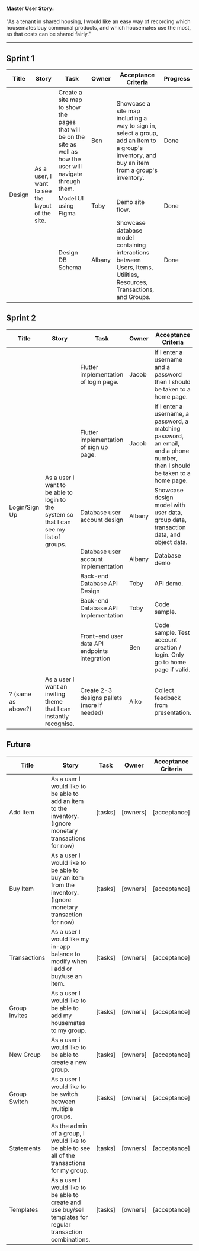 
#### Master User Story:  
"As a tenant in shared housing, I would like an easy way of recording which housemates 
buy communal products, and which housemates use the most, so that costs can be shared fairly."

---

## Sprint 1
<table>
  <thead>
    <tr>
      <th>Title</th>
      <th>Story</th>
      <th>Task</th>
      <th>Owner</th>
      <th>Acceptance Criteria</th>
      <th>Progress</th>
    </tr>
  </thead>
  <tbody>
    <tr>
      <td rowspan=3>Design</td>
      <td rowspan=3>As a user, I want to see the layout of the site.</td>
      <td>Create a site map to show the pages that will be on the site as well as how the user will navigate through them.</td>
      <td>Ben</td>
      <td>Showcase a site map including a way to sign in, select a group, add an item to a group's inventory, and buy an item from a group's inventory.</td>
      <td>Done</td>
    </tr>
    <tr>
      <!-- -->
      <!-- -->
      <td>Model UI using Figma</td>
      <td>Toby</td>
      <td>Demo site flow.</td>
      <td>Done</td>
    </tr>
    <tr>
      <!-- -->
      <!-- -->
      <td>Design DB Schema</td>
      <td>Albany</td>
      <td>Showcase database model containing interactions between Users, Items, Utilities, Resources, Transactions, and Groups.</td>
      <td>Done</td>
  </tbody>
</table>

## Sprint 2
<table>
  <thead>
    <tr>
      <th>Title</th>
      <th>Story</th>
      <th>Task</th>
      <th>Owner</th>
      <th>Acceptance Criteria</th>
      <th>Progress</th>
    </tr>
  </thead>
  <tbody>
    <tr>
      <td rowspan=7>Login/Sign Up</td>
      <td rowspan=7>As a user I want to be able to login to the system so that I can see my list of groups.</td>
      <td>Flutter implementation of login page.</td>
      <td>Jacob</td>
      <td>If I enter a username and a password then I should be taken to a home page.</td>
      <td>Done</td>
    </tr>
    <tr>
      <td>Flutter implementation of sign up page.</td>
      <td>Jacob</td>
      <td>If I enter a username, a password, a matching password, an email, and a phone number, then I should be taken to a home page.</td>
      <td>Done</td>
    </tr>
    <tr>
      <td>Database user account design</td>
      <td>Albany</td>
      <td>Showcase design model with user data, group data, transaction data, and object data.</td>
      <td>Done</td>
    </tr>
    <tr>
      <td>Database user account implementation</td>
      <td>Albany</td>
      <td>Database demo</td>
      <td>Done</td>
    </tr>
    <tr>
      <td>Back-end Database API Design</td>
      <td>Toby</td>
      <td>API demo.</td>
      <td>Done</td>
    </tr>
    <tr>
      <td>Back-end Database API Implementation</td>
      <td>Toby</td>
      <td>Code sample.</td>
      <td>In Progress</td>
    </tr>
    <tr>
      <td>Front-end user data API endpoints integration</td>
      <td>Ben</td>
      <td rowspan=>Code sample. Test account creation / login. Only go to home page if valid.</td>
      <td>Not Started</td>
    </tr>
    <tr>
      <td>? (same as above?)</td>
      <td>As a user I want an inviting theme that I can instantly recognise.</td>
      <td>Create 2-3 designs pallets (more if needed)</td>
      <td>Aiko</td>
      <td>Collect feedback from presentation.</td>
      <td>?</td>
    </tr>
  </tbody>
</table>

## Future
<table>
  <thead>
    <tr>
      <th>Title</th>
      <th>Story</th>
      <th>Task</th>
      <th>Owner</th>
      <th>Acceptance Criteria</th>
      <th>Progress</th>
    </tr>
  </thead>
  <tbody>
    <tr>
      <td>Add Item</td>
      <td>As a user I would like to be able to add an item to the inventory. (Ignore monetary transactions for now)</td>
      <td>[tasks]</td>
      <td>[owners]</td>
      <td>[acceptance]</td>
      <td>Not Started</td>
    </tr>
    <tr>
      <td>Buy Item</td>
      <td>As a user I would like to be able to buy an item from the inventory. (Ignore monetary transaction for now)</td>
      <td>[tasks]</td>
      <td>[owners]</td>
      <td>[acceptance]</td>
      <td>Not Started</td>
    </tr>
    <tr>
      <td>Transactions</td>
      <td>As a user I would like my in-app balance to modify when I add or buy/use an item.</td>
      <td>[tasks]</td>
      <td>[owners]</td>
      <td>[acceptance]</td>
      <td>Not Started</td>
    </tr>
    <tr>
      <td>Group Invites</td>
      <td>As a user I would like to be able to add my housemates to my group.</td>
      <td>[tasks]</td>
      <td>[owners]</td>
      <td>[acceptance]</td>
      <td>Not Started</td>
    </tr>
    <tr>
      <td>New Group</td>
      <td>As a user i would like to be able to create a new group.</td>
      <td>[tasks]</td>
      <td>[owners]</td>
      <td>[acceptance]</td>
      <td>Not Started</td>
    </tr>
    <tr>
      <td>Group Switch</td>
      <td>As a user I would like to be switch between multiple groups.</td>
      <td>[tasks]</td>
      <td>[owners]</td>
      <td>[acceptance]</td>
      <td>Not Started</td>
    </tr>
    <tr>
      <td>Statements</td>
      <td>As the admin of a group, I would like to be able to see all of the transactions for my group.</td>
      <td>[tasks]</td>
      <td>[owners]</td>
      <td>[acceptance]</td>
      <td>Not Started</td>
    </tr>
    <tr>
      <td>Templates</td>
      <td>As a user I would like to be able to create and use buy/sell templates for regular transaction combinations.</td>
      <td>[tasks]</td>
      <td>[owners]</td>
      <td>[acceptance]</td>
      <td>Not Started</td>
    </tr>
  </tbody>
</table>
